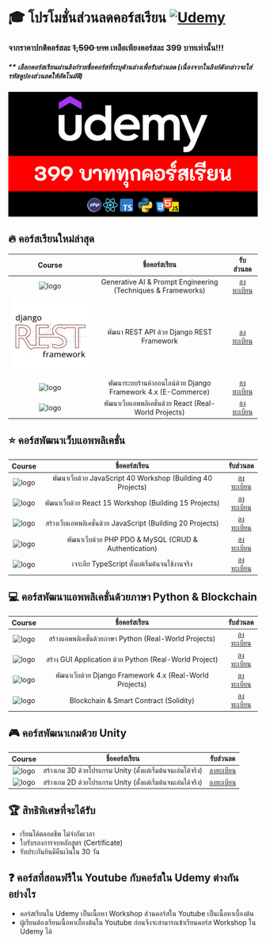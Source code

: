 # 🎓 โปรโมชั่นส่วนลดคอร์สเรียน [![Udemy](https://img.shields.io/badge/Udemy-A435F0?logo=udemy&logoColor=fff)](https://www.udemy.com/user/kong-ruksiam/)
### จากราคาปกติคอร์สละ ~~1,590 บาท~~ เหลือเพียงคอร์สละ 399 บาทเท่านั้น!!!
##### ** **เลือกคอร์สเรียนผ่านลิงก์รายชื่อคอร์สที่ระบุด้านล่างเพื่อรับส่วนลด (เนื่องจากในลิงก์ดังกล่าวจะใส่รหัสคูปองส่วนลดให้อัตโนมัติ)**

![image](https://github.com/kongruksiamza/udemy-course/blob/main/poster-final.png?raw=true)

## 🔥 คอร์สเรียนใหม่ล่าสุด
|Course| ชื่อคอร์สเรียน | รับส่วนลด |
|:----:|:------------------------:|:----:|
|![logo](https://github.com/kongruksiamza/ebook-for-education/blob/main/assets/ChatGPT50.svg)|Generative AI & Prompt Engineering (Techniques & Frameworks)           | [ลงทะเบียน](https://www.udemy.com/course/generative-ai-prompt-engineering/?couponCode=CP092025) |
|![logo](https://github.com/devicons/devicon/blob/master/icons/djangorest/djangorest-original.svg)|พัฒนา REST API ด้วย Django REST Framework           | [ลงทะเบียน](https://www.udemy.com/course/rest-api-django-rest-framework/?couponCode=CP092025) |
|![logo](https://skillicons.dev/icons?i=django)|พัฒนาระบบร้านค้าออนไลน์ด้วย Django Framework 4.x (E-Commerce)    | [ลงทะเบียน](https://www.udemy.com/course/django-framework-e-commerce/?couponCode=CP092025) |
|![logo](https://skillicons.dev/icons?i=react)|พัฒนาเว็บแอพพลิเคชั่นด้วย React (Real-World Projects)     | [ลงทะเบียน](https://www.udemy.com/course/react-real-world-projects/?couponCode=CP092025)|

## ⭐ คอร์สพัฒนาเว็บแอพพลิเคชั่น
|Course| ชื่อคอร์สเรียน | รับส่วนลด |
|:----:|:------------------------:|:----:|
|![logo](https://skillicons.dev/icons?i=javascript)|พัฒนาเว็บด้วย JavaScript 40 Workshop (Building 40 Projects)           | [ลงทะเบียน](https://www.udemy.com/course/javascript-30-workshop/?couponCode=CP092025) |
|![logo](https://skillicons.dev/icons?i=react)|พัฒนาเว็บด้วย React 15 Workshop (Building 15 Projects)    | [ลงทะเบียน](https://www.udemy.com/course/react-15-workshop/?couponCode=CP092025) |
|![logo](https://skillicons.dev/icons?i=javascript)|สร้างเว็บแอพพลิเคชั่นด้วย JavaScript (Building 20 Projects)     | [ลงทะเบียน](https://www.udemy.com/course/javascript-building-20-projects/?couponCode=CP092025)|
|![logo](https://skillicons.dev/icons?i=php)|พัฒนาเว็บด้วย PHP PDO & MySQL (CRUD & Authentication)     | [ลงทะเบียน](https://www.udemy.com/course/php-pdo-mysql-crud/?couponCode=CP092025)|
|![logo](https://skillicons.dev/icons?i=typescript)|เจาะลึก TypeScript ตั้งแต่เริ่มต้นจนใช้งานจริง     | [ลงทะเบียน](https://www.udemy.com/course/typescript-basic/?couponCode=CP092025)|

## 💻 คอร์สพัฒนาแอพพลิเคชั่นด้วยภาษา Python & Blockchain 
|Course| ชื่อคอร์สเรียน | รับส่วนลด |
|:----:|:------------------------:|:----:|
|![logo](https://skillicons.dev/icons?i=python)|สร้างแอพพลิเคชั่นด้วยภาษา Python (Real-World Projects)           | [ลงทะเบียน](https://www.udemy.com/course/python-real-world-projects/?couponCode=CP092025) |
|![logo](https://skillicons.dev/icons?i=python)|สร้าง GUI Application ด้วย Python (Real-World Project)    | [ลงทะเบียน](https://www.udemy.com/course/python-gui-projects/?couponCode=CP092025) |
|![logo](https://skillicons.dev/icons?i=django)|พัฒนาเว็บด้วย Django Framework 4.x (Real-World Projects)     | [ลงทะเบียน](https://www.udemy.com/course/django-framework-real-world-projects/?couponCode=CP092025)|
|![logo](https://skillicons.dev/icons?i=solidity)|Blockchain & Smart Contract (Solidity)     | [ลงทะเบียน](https://www.udemy.com/course/blockchain-smart-contract/?couponCode=CP092025)|

## 🎮 คอร์สพัฒนาเกมด้วย Unity 
|Course| ชื่อคอร์สเรียน | รับส่วนลด |
|:----:|:------------------------:|:----:|
|![logo](https://skillicons.dev/icons?i=unity)|สร้างเกม 3D ด้วยโปรแกรม Unity (ตั้งแต่เริ่มต้นจนเล่นได้จริง)           | [ลงทะเบียน](https://www.udemy.com/course/unity-3d-game/?couponCode=CP092025) |
|![logo](https://skillicons.dev/icons?i=unity)|สร้างเกม 2D ด้วยโปรแกรม Unity (ตั้งแต่เริ่มต้นจนเล่นได้จริง)    | [ลงทะเบียน](https://www.udemy.com/course/unity-2d-tutorial/?couponCode=CP092025) |

## 🏆 สิทธิพิเศษที่จะได้รับ
- เรียนได้ตลอดชีพ ไม่จำกัดเวลา
- ใบรับรองการจบหลักสูตร (Certificate)
- รับประกันยินดีคืนเงินใน 30 วัน

## ❓ คอร์สที่สอนฟรีใน Youtube กับคอร์สใน Udemy ต่างกันอย่างไร
- คอร์สเรียนใน Udemy เป็นเนื้อหา Workshop ส่วนคอร์สใน Youtube เป็นเนื้อหาเบื้องต้น
- ผู้เรียนต้องเรียนเนื้อหาเบื้องต้นใน Youtube ก่อนจึงจะสามารถเข้าเรียนคอร์ส Workshop ใน Udemy ได้

